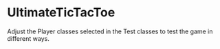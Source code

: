 # UltimateTicTacToe

Adjust the Player classes selected in the Test classes to test the game in different ways.
